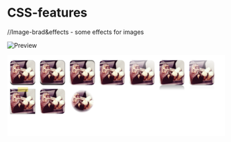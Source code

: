 # CSS-features

//Image-brad&effects - some effects for images

![Preview](https://yadi.sk/i/nlQ9kM4tUQ6EAA)

![Preview](https://github.com/J-Smol/Images/raw/master/img.png)
